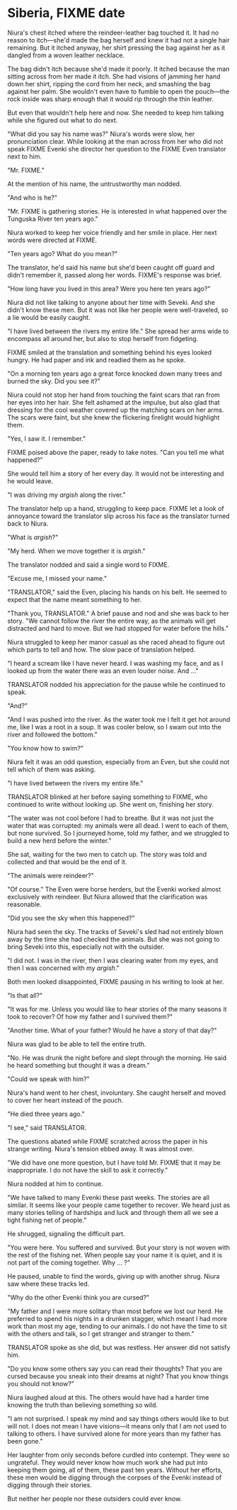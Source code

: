 # Siberia, FIXME date

Niura's chest itched where the reindeer-leather bag touched it.
It had no reason to itch—she'd made the bag herself and knew it had not a single hair remaining.
But it itched anyway, her shirt pressing the bag against her as it dangled from a woven leather necklace.

The bag didn't itch because she'd made it poorly.
It itched because the man sitting across from her made it itch.
She had visions of jamming her hand down her shirt, ripping the cord from her neck, and smashing the bag against her palm.
She wouldn't even have to fumble to open the pouch—the rock inside was sharp enough that it would rip through the thin leather.

But even that wouldn't help here and now.
She needed to keep him talking while she figured out what to do next.

"What did you say his name was?"
Niura's words were slow, her pronunciation clear.
While looking at the man across from her who did not speak FIXME Evenki she director her question to the FIXME Even translator next to him.

"Mr. FIXME."

At the mention of his name, the untrustworthy man nodded.

"And who is he?"

"Mr. FIXME is gathering stories.
He is interested in what happened over the Tunguska River ten years ago."

Niura worked to keep her voice friendly and her smile in place.
Her next words were directed at FIXME.

"Ten years ago?
What do you mean?"

The translator, he'd said his name but she'd been caught off guard and didn't remember it, passed along her words.
FIXME's response was brief.

"How long have you lived in this area?
Were you here ten years ago?"

Niura did not like talking to anyone about her time with Seveki.
And she didn't know these men.
But it was not like her people were well-traveled, so a lie would be easily caught.

"I have lived between the rivers my entire life."
She spread her arms wide to encompass all around her, but also to stop herself from fidgeting.

FIXME smiled at the translation and something behind his eyes looked hungry.
He had paper and ink and readied them as he spoke.

"On a morning ten years ago a great force knocked down many trees and burned the sky.
Did you see it?"

Niura could not stop her hand from touching the faint scars that ran from her eyes into her hair.
She felt ashamed at the impulse, but also glad that dressing for the cool weather covered up the matching scars on her arms.
The scars were faint, but she knew the flickering firelight would highlight them.

"Yes, I saw it.
I remember."

FIXME poised above the paper, ready to take notes.
"Can you tell me what happened?"

She would tell him a story of her every day.
It would not be interesting and he would leave.

"I was driving my _argish_ along the river."

The translator help up a hand, struggling to keep pace.
FIXME let a look of annoyance toward the translator slip across his face as the translator turned back to Niura.

"What is _argish_?"

"My herd.
When we move together it is _argish_."

The translator nodded and said a single word to FIXME.

"Excuse me, I missed your name."

"TRANSLATOR," said the Even, placing his hands on his belt.
He seemed to expect that the name meant something to her.

"Thank you, TRANSLATOR."
A brief pause and nod and she was back to her story.
"We cannot follow the river the entire way, as the animals will get distracted and hard to move.
But we had stopped for water before the hills."

Niura struggled to keep her manor casual as she raced ahead to figure out which parts to tell and how.
The slow pace of translation helped.

"I heard a scream like I have never heard.
I was washing my face, and as I looked up from the water there was an even louder noise.
And ..."

TRANSLATOR nodded his appreciation for the pause while he continued to speak.

"And?"

"And I was pushed into the river.
As the water took me I felt it get hot around me, like I was a root in a soup.
It was cooler below, so I swam out into the river and followed the bottom."

"You know how to swim?"

Niura felt it was an odd question, especially from an Even, but she could not tell which of them was asking.

"I have lived between the rivers my entire life."

TRANSLATOR blinked at her before saying something to FIXME, who continued to write without looking up.
She went on, finishing her story.

"The water was not cool before I had to breathe.
But it was not just the water that was corrupted: my animals were all dead.
I went to each of them, but none survived.
So I journeyed home, told my father, and we struggled to build a new herd before the winter."

She sat, waiting for the two men to catch up.
The story was told and collected and that would be the end of it.

"The animals were reindeer?"

"Of course."
The Even were horse herders, but the Evenki worked almost exclusively with reindeer.
But Niura allowed that the clarification was reasonable.

"Did you see the sky when this happened?"

Niura had seen the sky.
The tracks of Seveki's sled had not entirely blown away by the time she had checked the animals.
But she was not going to bring Seveki into this, especially not with the outsider.

"I did not.
I was in the river, then I was clearing water from my eyes, and then I was concerned with my _argish_."

Both men looked disappointed, FIXME pausing in his writing to look at her.

"Is that all?"

"It was for me.
Unless you would like to hear stories of the many seasons it took to recover?
Of how my father and I survived them?"

"Another time.
What of your father?
Would he have a story of that day?"

Niura was glad to be able to tell the entire truth.

"No.
He was drunk the night before and slept through the morning.
He said he heard something but thought it was a dream."

"Could we speak with him?"

Niura's hand went to her chest, involuntary.
She caught herself and moved to cover her heart instead of the pouch.

"He died three years ago."

"I see," said TRANSLATOR.

The questions abated while FIXME scratched across the paper in his strange writing.
Niura's tension ebbed away.
It was almost over.

"We did have one more question, but I have told Mr. FIXME that it may be inappropriate.
I do not have the skill to ask it correctly."

Niura nodded at him to continue.

"We have talked to many Evenki these past weeks.
The stories are all similar.
It seems like your people came together to recover.
We heard just as many stories telling of hardships and luck and through them all we see a tight fishing net of people."

He shrugged, signaling the difficult part.

"You were here.
You suffered and survived.
But your story is not woven with the rest of the fishing net.
When people say your name it is quiet, and it is not part of the coming together.
Why ... ?"

He paused, unable to find the words, giving up with another shrug.
Niura saw where these tracks led.

"Why do the other Evenki think you are cursed?"

"My father and I were more solitary than most before we lost our herd.
He preferred to spend his nights in a drunken stagger, which meant I had more work than most my age, tending to our animals.
I do not have the time to sit with the others and talk, so I get stranger and stranger to them."

TRANSLATOR spoke as she did, but was restless.
Her answer did not satisfy him.

"Do you know some others say you can read their thoughts?
That you are cursed because you sneak into their dreams at night?
That you know things you should not know?"

Niura laughed aloud at this.
The others would have had a harder time knowing the truth than believing something so wild.

"I am not surprised.
I speak my mind and say things others would like to but will not.
I does not mean I have visions—it means only that I am not used to talking to others.
I have survived alone for more years than my father has been gone."

Her laughter from only seconds before curdled into contempt.
They were so ungrateful.
They would never know how much work she had put into keeping them going, all of them, these past ten years.
Without her efforts, these men would be digging through the corpses of the Evenki instead of digging through their stories.

But neither her people nor these outsiders could ever know.
